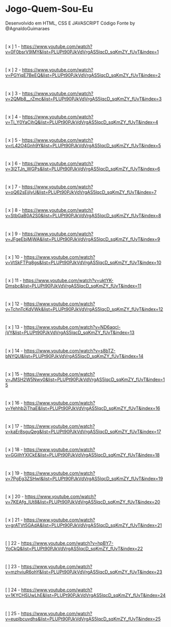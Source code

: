 # Jogo-Quem-Sou-Eu
Desenvolvido em HTML, CSS E JAVASCRIPT
Código Fonte by @AgnaldoGuimaraes
#
[ x ] 1 - https://www.youtube.com/watch?v=0F0bsrV9lMY&list=PLUPt90PJkVdVrgAS5lqcD_sqKmZY_fUvT&index=1
#
[ x ] 2 - https://www.youtube.com/watch?v=PGYjqE7BeEQ&list=PLUPt90PJkVdVrgAS5lqcD_sqKmZY_fUvT&index=2
#
[ x ] 3 - https://www.youtube.com/watch?v=2QMb8__rZmc&list=PLUPt90PJkVdVrgAS5lqcD_sqKmZY_fUvT&index=3
#
[ x ] 4 - https://www.youtube.com/watch?v=Ti_Y0YaCjhQ&list=PLUPt90PJkVdVrgAS5lqcD_sqKmZY_fUvT&index=4
#
[ x ] 5 - https://www.youtube.com/watch?v=rL42O4Gnh9Y&list=PLUPt90PJkVdVrgAS5lqcD_sqKmZY_fUvT&index=5
#
[ x ] 6 - https://www.youtube.com/watch?v=3l2TJn_WGPs&list=PLUPt90PJkVdVrgAS5lqcD_sqKmZY_fUvT&index=6
#
[ x ] 7 - https://www.youtube.com/watch?v=oQ62sEjjIyU&list=PLUPt90PJkVdVrgAS5lqcD_sqKmZY_fUvT&index=7
#
[ x ] 8 - https://www.youtube.com/watch?v=StbGaB0A2S0&list=PLUPt90PJkVdVrgAS5lqcD_sqKmZY_fUvT&index=8
#
[ x ] 9 - https://www.youtube.com/watch?v=JFgeEbjMjWA&list=PLUPt90PJkVdVrgAS5lqcD_sqKmZY_fUvT&index=9
#
[ x ] 10 - https://www.youtube.com/watch?v=VtSkFTPq8gs&list=PLUPt90PJkVdVrgAS5lqcD_sqKmZY_fUvT&index=10
#
[ x ] 11 - https://www.youtube.com/watch?v=uktYK-Dmsbc&list=PLUPt90PJkVdVrgAS5lqcD_sqKmZY_fUvT&index=11 
#
[ x ] 12 - https://www.youtube.com/watch?v=TchnTcKdVWk&list=PLUPt90PJkVdVrgAS5lqcD_sqKmZY_fUvT&index=12
#
[ x ] 13 - https://www.youtube.com/watch?v=ND6aqcl-jVY&list=PLUPt90PJkVdVrgAS5lqcD_sqKmZY_fUvT&index=13
#
[ x ] 14 - https://www.youtube.com/watch?v=s8bTZ-bNYQU&list=PLUPt90PJkVdVrgAS5lqcD_sqKmZY_fUvT&index=14
#
[ x ] 15 - https://www.youtube.com/watch?v=JMSH2W5Nwy0&list=PLUPt90PJkVdVrgAS5lqcD_sqKmZY_fUvT&index=15
#
[ x ] 16 - https://www.youtube.com/watch?v=Yehhb2iThaE&list=PLUPt90PJkVdVrgAS5lqcD_sqKmZY_fUvT&index=16
#
[ x ] 17 - https://www.youtube.com/watch?v=kaEr8sguQeg&list=PLUPt90PJkVdVrgAS5lqcD_sqKmZY_fUvT&index=17
#
[ x ] 18 - https://www.youtube.com/watch?v=GGiIhYXICkE&list=PLUPt90PJkVdVrgAS5lqcD_sqKmZY_fUvT&index=18
#
[ x ] 19 - https://www.youtube.com/watch?v=7PgEg3ZSHwI&list=PLUPt90PJkVdVrgAS5lqcD_sqKmZY_fUvT&index=19
#
[ x ] 20 - https://www.youtube.com/watch?v=7KEAfg_IUt8&list=PLUPt90PJkVdVrgAS5lqcD_sqKmZY_fUvT&index=20
#
[ x ] 21 - https://www.youtube.com/watch?v=grATVt5GAdA&list=PLUPt90PJkVdVrgAS5lqcD_sqKmZY_fUvT&index=21
#
[  ] 22 - https://www.youtube.com/watch?v=hpBY7-YoCkQ&list=PLUPt90PJkVdVrgAS5lqcD_sqKmZY_fUvT&index=22
#
[  ] 23 - https://www.youtube.com/watch?v=mzhviuR6ohY&list=PLUPt90PJkVdVrgAS5lqcD_sqKmZY_fUvT&index=23
#
[  ] 24 - https://www.youtube.com/watch?v=1KYCHSUwLhE&list=PLUPt90PJkVdVrgAS5lqcD_sqKmZY_fUvT&index=24
#
[  ] 25 - https://www.youtube.com/watch?v=euplbcuvdhs&list=PLUPt90PJkVdVrgAS5lqcD_sqKmZY_fUvT&index=25
